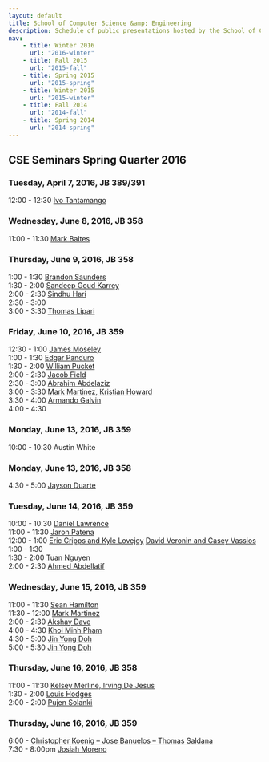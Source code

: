 ```yaml
---
layout: default
title: School of Computer Science &amp; Engineering
description: Schedule of public presentations hosted by the School of CSE.
nav:
    - title: Winter 2016
      url: "2016-winter"
    - title: Fall 2015
      url: "2015-fall"
    - title: Spring 2015
      url: "2015-spring"
    - title: Winter 2015
      url: "2015-winter"
    - title: Fall 2014
      url: "2014-fall"
    - title: Spring 2014
      url: "2014-spring"
---
```


## CSE Seminars __Spring Quarter 2016__

### Tuesday, April 7, 2016, JB 389/391

 12:00 - 12:30 [Ivo Tantamango](2016-spring/ivo-tantamango.pdf) <br>

### Wednesday, June 8, 2016, JB 358

 11:00 - 11:30 [Mark Baltes](2016-spring/mark-baltes-595.pdf)     <br>

### Thursday, June 9, 2016, JB 358

  1:00 - 1:30 [Brandon Saunders](2016-spring/brandon-saunders-575.pdf)     <br>
  1:30 - 2:00 [Sandeep Goud Karrey](2016-spring/sandeep-goud-karrey-575.pdf)     <br>
  2:00 - 2:30 [Sindhu Hari](2016-spring/sindhu-hari-695.pdf)     <br>
  2:30 - 3:00 <br>
  3:00 - 3:30 [Thomas Lipari](2016-spring/thomas-lipari-575.pdf)     <br>

### Friday, June 10, 2016, JB 359

 12:30 - 1:00 [James Moseley](2016-spring/james-moseley-595.pdf)     <br>
  1:00 - 1:30 [Edgar Panduro](2016-spring/edgar-panduro-482.pdf)     <br>
  1:30 - 2:00 [William Pucket](2016-spring/william-puckett-482.pdf)    <br>
  2:00 - 2:30 [Jacob Field](2016-spring/jacob-field-482.pdf)       <br>
  2:30 - 3:00 [Abrahim Abdelaziz](2016-spring/abrahim-abdelaziz-575.pdf) <br>
  3:00 - 3:30 [Mark Martinez, Kristian Howard](2016-spring/martinez-howard.pdf)       <br>
  3:30 - 4:00 [Armando Galvin](2016-spring/armando-galvan-482.pdf)     <br>
  4:00 - 4:30 <br>

### Monday, June 13, 2016, JB 359

 10:00 - 10:30 Austin White     <br>

### Monday, June 13, 2016, JB 358

  4:30 -  5:00 [Jayson Duarte](2016-spring/jayson-duarte-595.pdf)     <br>

### Tuesday, June 14, 2016, JB 359

 10:00 - 10:30 [Daniel Lawrence](2016-spring/daniel-lawrence-482.pdf) <br>
 11:00 - 11:30 [Jaron Patena](2016-spring/jaron-patena-575.pdf) <br>
 12:00 -  1:00 [Eric Cripps and Kyle Lovejoy](2016-spring/eric-cripps-kyle-lovejoy.pdf) [David Veronin and Casey Vassios](2016-spring/david-veronin-casey-vassios.pdf)<br>
  1:00 -  1:30 <br>
  1:30 -  2:00 [Tuan Nguyen](2016-spring/tuan-nguyen-696.pdf)     <br>
  2:00 -  2:30 [Ahmed Abdellatif](2016-spring/ahmed-abdellatif-595.pdf) <br>

### Wednesday, June 15, 2016, JB 359

 11:00 - 11:30 [Sean Hamilton](2016-spring/sean-hamilton-595.pdf) <br>
 11:30 - 12:00 [Mark Martinez](2016-spring/mark-martinez-575.pdf ) <br>
  2:00 -  2:30 [Akshay Dave](2016-spring/akshay-dave-695.pdf ) <br>
  4:00 -  4:30 [Khoi Minh Pham](2016-spring/khoi-minh-pham-695.pdf ) <br>
  4:30 -  5:00 [Jin Yong Doh](2016-spring/jin-yong-doh-595.pdf ) <br>
  5:00 -  5:30 [Jin Yong Doh](2016-spring/jin-yong-doh-575.pdf ) <br>

### Thursday, June 16, 2016, JB 358

 11:00 - 11:30 [Kelsey Merline, Irving De Jesus](2016-spring/merlin-de-jesus.pdf) <br>
  1:30 -  2:00 [Louis Hodges](2016-spring/louis-hodges-482.pdf) <br>
  2:00 -  2:00 [Pujen Solanki](2016-spring/pujen-solanki-595.pdf) <br>

### Thursday, June 16, 2016, JB 359

  6:00 -         [Christopher Koenig – Jose Banuelos – Thomas Saldana](2016-spring/koenig-banuelos-saldana-575.pdf) <br>
  7:30 -  8:00pm [Josiah Moreno](2016-spring/josiah-moreno-595.pdf) <br>

